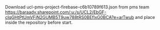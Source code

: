 Download 
ucl-pms-project-firebase-c6b10789f613.json
from pms team 
https://baraadv.sharepoint.com/:u:/s/UCL2/EbGF-cIqGHtPtUmVFiN2GUMB5T9uw788tRS0BEflxG0BCA?e=arTwub
and place inside the repository before start.